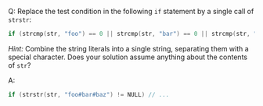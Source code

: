 Q: Replace the test condition in the following `if` statement by a single call
of `strstr`:

```c
if (strcmp(str, "foo") == 0 || strcmp(str, "bar") == 0 || strcmp(str, "baz") == 0) // ...
```

<em>Hint:</em> Combine the string literals into a single string, separating them
with a special character. Does your solution assume anything about the contents
of `str`?

A:

```c
if (strstr(str, "foo#bar#baz") != NULL) // ...
```
